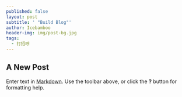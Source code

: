 ```yaml
---
published: false
layout: post
subtitle: ' "Build Blog"'
author: Icebamboo
header-img: img/post-bg.jpg
tags:
  - 打招呼
---
```

## A New Post

Enter text in [Markdown](http://daringfireball.net/projects/markdown/). Use the toolbar above, or click the **?** button for formatting help.

